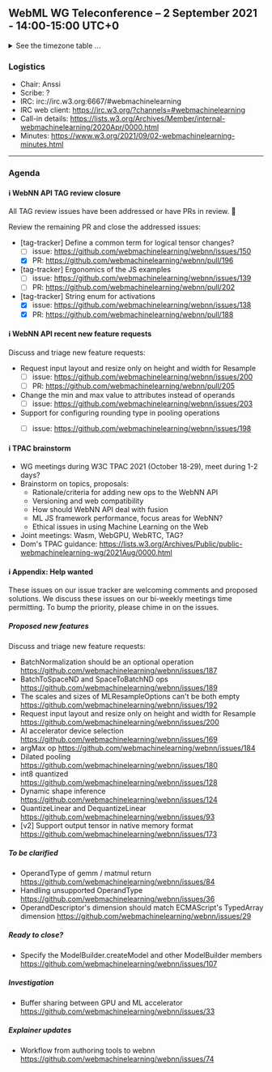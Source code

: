 ## WebML WG Teleconference – 2 September 2021 - 14:00-15:00 UTC+0

<details><summary>See the timezone table ...</summary>
<table>
<tr><td> San Francisco (U.S.A. - California) <td> Thu, 2 September 2021 <td> 07:00 <td> UTC-7 hours
<tr><td> Boston (U.S.A. - Massachusetts) <td> Thu, 2 September 2021 <td> 10:00 <td> UTC-4 hours
<tr><td> London (United Kingdom - England) <td> Thu, 2 September 2021 <td> 15:00 <td> UTC+1 hours
<tr><td> Berlin (Germany) <td> Thu, 2 September 2021 <td> 16:00 <td> UTC+2 hours
<tr><td> Helsinki (Finland) <td> Thu, 2 September 2021 <td> 17:00 <td> UTC+3 hours
<tr><td> Shanghai (China) <td> Thu, 2 September 2021 <td> 22:00 <td> UTC+8 hours
<tr><td> Tokyo (Japan) <td> Thu, 2 September 2021 <td> 23:00 <td> UTC+9 hours
<tr><td> Corresponding UTC (GMT) <td> Thu, 2 September 2021 <td colspan=2> 14:00 UTC
</table>

Other locations: https://www.timeanddate.com/worldclock/fixedtime.html?iso=20210902T14
  </details>
  
### Logistics

* Chair: Anssi
* Scribe: ?
* IRC: irc://irc.w3.org:6667/#webmachinelearning
* IRC web client: https://irc.w3.org/?channels=#webmachinelearning
* Call-in details: https://lists.w3.org/Archives/Member/internal-webmachinelearning/2020Apr/0000.html
* Minutes: https://www.w3.org/2021/09/02-webmachinelearning-minutes.html

---

### Agenda
  
#### ℹ️ WebNN API TAG review closure
  
All TAG review issues have been addressed or have PRs in review. 🎉
  
Review the remaining PR and close the addressed issues:

- [tag-tracker] Define a common term for logical tensor changes?
    - [ ] issue: https://github.com/webmachinelearning/webnn/issues/150
    - [x] PR: https://github.com/webmachinelearning/webnn/pull/196
- [tag-tracker] Ergonomics of the JS examples
    - [ ] issue: https://github.com/webmachinelearning/webnn/issues/139
    - [ ] PR: https://github.com/webmachinelearning/webnn/pull/202
- [tag-tracker] String enum for activations
    - [x] issue: https://github.com/webmachinelearning/webnn/issues/138
    - [x] PR: https://github.com/webmachinelearning/webnn/pull/188
 
#### ℹ️ WebNN API recent new feature requests

Discuss and triage new feature requests:

- Request input layout and resize only on height and width for Resample
  - [ ] issue: https://github.com/webmachinelearning/webnn/issues/200
  - [ ] PR: https://github.com/webmachinelearning/webnn/pull/205
- Change the min and max value to attributes instead of operands
  - [ ] issue: https://github.com/webmachinelearning/webnn/issues/203
- Support for configuring rounding type in pooling operations
  - [ ] issue: https://github.com/webmachinelearning/webnn/issues/198

  

#### ℹ️ TPAC brainstorm

- WG meetings during W3C TPAC 2021 (October 18-29), meet during 1-2 days?
- Brainstorm on topics, proposals:
  - Rationale/criteria for adding new ops to the WebNN API
  - Versioning and web compatibility
  - How should WebNN API deal with fusion
  - ML JS framework performance, focus areas for WebNN?
  - Ethical issues in using Machine Learning on the Web
- Joint meetings: Wasm, WebGPU, WebRTC, TAG?
- Dom's TPAC guidance: https://lists.w3.org/Archives/Public/public-webmachinelearning-wg/2021Aug/0000.html

#### ℹ️ Appendix: Help wanted

These issues on our issue tracker are welcoming comments and proposed solutions. We discuss these issues on our bi-weekly meetings time permitting. To bump the priority, please chime in on the issues.

##### Proposed new features

Discuss and triage new feature requests:
  
- BatchNormalization should be an optional operation https://github.com/webmachinelearning/webnn/issues/187
- BatchToSpaceND and SpaceToBatchND ops https://github.com/webmachinelearning/webnn/issues/189
- The scales and sizes of MLResampleOptions can't be both empty https://github.com/webmachinelearning/webnn/issues/192
- Request input layout and resize only on height and width for Resample https://github.com/webmachinelearning/webnn/issues/200
- AI accelerator device selection https://github.com/webmachinelearning/webnn/issues/169
- argMax op https://github.com/webmachinelearning/webnn/issues/184
- Dilated pooling https://github.com/webmachinelearning/webnn/issues/180
- int8 quantized https://github.com/webmachinelearning/webnn/issues/128
- Dynamic shape inference https://github.com/webmachinelearning/webnn/issues/124
- QuantizeLinear and DequantizeLinear https://github.com/webmachinelearning/webnn/issues/93
- [v2] Support output tensor in native memory format https://github.com/webmachinelearning/webnn/issues/173

##### To be clarified

- OperandType of gemm / matmul return https://github.com/webmachinelearning/webnn/issues/84
- Handling unsupported OperandType https://github.com/webmachinelearning/webnn/issues/36
- OperandDescriptor's dimension should match ECMAScript's TypedArray dimension https://github.com/webmachinelearning/webnn/issues/29

##### Ready to close?

- Specify the ModelBuilder.createModel and other ModelBuilder members https://github.com/webmachinelearning/webnn/issues/107

##### Investigation 

- Buffer sharing between GPU and ML accelerator https://github.com/webmachinelearning/webnn/issues/33

##### Explainer updates

- Workflow from authoring tools to webnn https://github.com/webmachinelearning/webnn/issues/74

  

